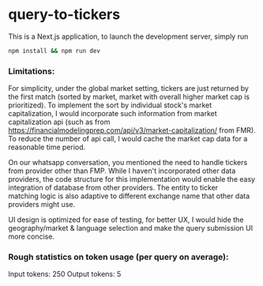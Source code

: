 # query-to-tickers

This is a Next.js application, to launch the development server, simply run

```bash
npm install && npm run dev
```

### Limitations:

For simplicity, under the global market setting, tickers are just returned by the first match (sorted by market, market with overall higher market cap is prioritized). To implement the sort by individual stock's market capitalization, I would incorporate such information from market capitalization api (such as from https://financialmodelingprep.com/api/v3/market-capitalization/ from FMR). To reduce the number of api call, I would cache the market cap data for a reasonable time period.

On our whatsapp conversation, you mentioned the need to handle tickers from provider other than FMP. While I haven't incorporated other data providers, the code structure for this implementation would enable the easy integration of database from other providers. The entity to ticker matching logic is also adaptive to different exchange name that other data providers might use.

UI design is optimized for ease of testing, for better UX, I would hide the geography/market & language selection and make the query submission UI more concise.


### Rough statistics on token usage (per query on average):
Input tokens: 250
Output tokens: 5